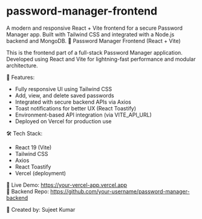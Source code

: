 # password-manager-frontend
A modern and responsive React + Vite frontend for a secure Password Manager app. Built with Tailwind CSS and integrated with a Node.js backend and MongoDB.
🔐 Password Manager Frontend (React + Vite)

This is the frontend part of a full-stack Password Manager application. Developed using React and Vite for lightning-fast performance and modular architecture.

🚀 Features:
- Fully responsive UI using Tailwind CSS
- Add, view, and delete saved passwords
- Integrated with secure backend APIs via Axios
- Toast notifications for better UX (React Toastify)
- Environment-based API integration (via VITE_API_URL)
- Deployed on Vercel for production use

🛠 Tech Stack:
- React 19 (Vite)
- Tailwind CSS
- Axios
- React Toastify
- Vercel (deployment)

🔗 Live Demo: https://your-vercel-app.vercel.app  
🔗 Backend Repo: https://github.com/your-username/password-manager-backend

🧠 Created by: Sujeet Kumar
